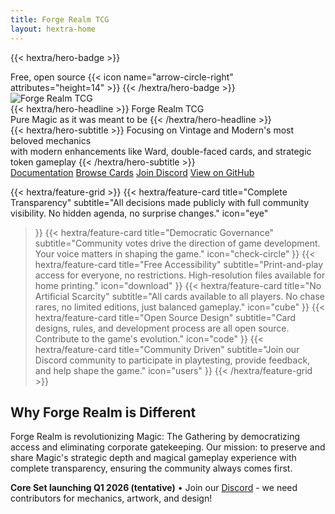 ```yaml
---
title: Forge Realm TCG
layout: hextra-home
---
```


{{< hextra/hero-badge >}}

  <div class="hx:w-2 hx:h-2 hx:rounded-full hx:bg-primary-400"></div>
  <span>Free, open source</span>
  {{< icon name="arrow-circle-right" attributes="height=14" >}}
{{< /hextra/hero-badge >}}

<div class="hx:mt-6 hx:mb-6">
<img src="/images/forge-realm-main-wide.webp" alt="Forge Realm TCG" style="max-width: 200px;" class="hx:w-full hx:mx-auto hx:rounded-lg hx:shadow-lg" />
</div>

<div class="hx:mt-6 hx:mb-6">
{{< hextra/hero-headline >}}
  Forge Realm TCG&nbsp;<br class="hx:sm:block hx:hidden" />Pure Magic as it was meant to be
{{< /hextra/hero-headline >}}
</div>

<div class="hx:mb-12">
{{< hextra/hero-subtitle >}}
  Focusing on Vintage and Modern's most beloved mechanics&nbsp;<br class="hx:sm:block hx:hidden" />with modern enhancements like Ward, double-faced cards, and strategic token gameplay
{{< /hextra/hero-subtitle >}}
</div>

<div class="hx:mb-6 hx:flex hx:flex-wrap hx:gap-4 hx:justify-center hx:md:justify-start">
  <a class="fr-btn fr-btn--secondary" href="/docs">Documentation</a>
  <a class="fr-btn fr-btn--secondary" href="/docs/cards">Browse Cards</a>
  <a class="fr-btn fr-btn--secondary" href="https://discord.gg/KQTY8DfY" target="_blank" rel="noreferrer">Join Discord</a>
  <a class="fr-btn fr-btn--secondary" href="https://github.com/dunamismax/forge-realm" target="_blank" rel="noreferrer">View on GitHub</a>
</div>

<div class="hx:mt-6"></div>

{{< hextra/feature-grid >}}
  {{< hextra/feature-card
    title="Complete Transparency"
    subtitle="All decisions made publicly with full community visibility. No hidden agenda, no surprise changes."
    icon="eye"
  >}}
  {{< hextra/feature-card
    title="Democratic Governance"
    subtitle="Community votes drive the direction of game development. Your voice matters in shaping the game."
    icon="check-circle"
  >}}
  {{< hextra/feature-card
    title="Free Accessibility"
    subtitle="Print-and-play access for everyone, no restrictions. High-resolution files available for home printing."
    icon="download"
  >}}
  {{< hextra/feature-card
    title="No Artificial Scarcity"
    subtitle="All cards available to all players. No chase rares, no limited editions, just balanced gameplay."
    icon="cube"
  >}}
  {{< hextra/feature-card
    title="Open Source Design"
    subtitle="Card designs, rules, and development process are all open source. Contribute to the game's evolution."
    icon="code"
  >}}
  {{< hextra/feature-card
    title="Community Driven"
    subtitle="Join our Discord community to participate in playtesting, provide feedback, and help shape the game."
    icon="users"
  >}}
{{< /hextra/feature-grid >}}

<div class="hx:mt-12"></div>

## Why Forge Realm is Different

Forge Realm is revolutionizing Magic: The Gathering by democratizing access and
eliminating corporate gatekeeping. Our mission: to preserve and share Magic's
strategic depth and magical gameplay experience with complete transparency,
ensuring the community always comes first.

**Core Set launching Q1 2026 (tentative)** • Join our
[Discord](https://discord.gg/KQTY8DfY) - we need contributors for mechanics,
artwork, and design!
